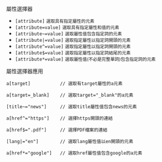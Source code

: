 屬性選擇器
- `[attribute]` <small>選取具有指定屬性的元素</small>
- `[attribute=value]` <small>選取具有指定屬性和值的元素</small>
- `[attribute~=value]` <small>選取屬性值包含指定詞的元素</small>
- `[attribute|=value]` <small>選取指定屬性以指定詞開頭的元素</small>
- `[attribute^=value]` <small>選取指定屬性以指定詞開頭的元素</small>
- `[attribute$=value]` <small>選取指定屬性以指定詞結尾的元素</small>
- `[attribute*=value]` <small>選取屬性值(不必是完整單詞)包含指定詞的元素</small>

屬性選擇器應用

```
a[target]			// 選取有target屬性的a元素
```

```
a[target=_blank]	// 選取target="_blank"的a元素
```

```
[title~="news"]		// 選取title屬性值包含news的元素
```

```
a[href^="https"]	// 選擇https開頭的連結
```

```
a[href$=".pdf"]		// 選擇PDF檔案的連結
```

```
[lang|="en"]		// 選取lang屬性值以en開頭的元素
```

```
a[href*="google"]	// 選取href屬性值包含google的a元素
```